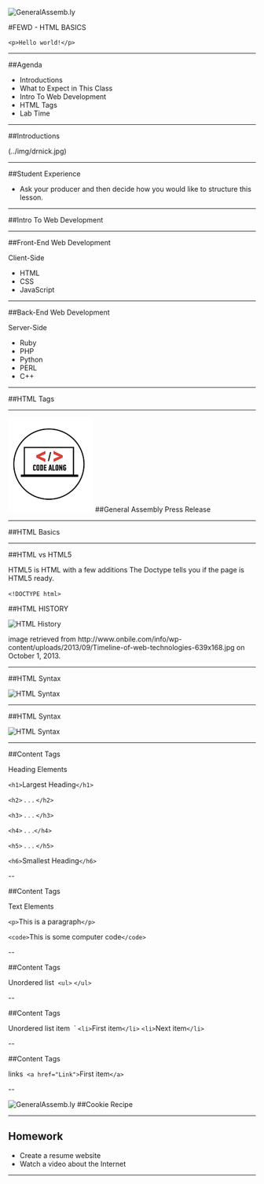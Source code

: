 ![GeneralAssemb.ly](../img/icons/FEWD_Logo.png)

#FEWD - HTML BASICS 

```
<p>Hello world!</p>
```

---


##Agenda

*   Introductions
*	What to Expect in This Class
*	Intro To Web Development
*	HTML Tags
*	Lab Time


---


##Introductions

(../img/drnick.jpg)

---


##Student Experience

*	Ask your producer and then decide how you would like to structure this lesson.

---



##Intro To Web Development


---

##Front-End Web Development

Client-Side

*	HTML
*	CSS
*	JavaScript	

---

##Back-End Web Development

Server-Side

*	Ruby
*	PHP
*	Python
*	PERL
*	C++

---



##HTML Tags

---


![GeneralAssemb.ly](../../img/icons/code_along.png)
##General Assembly Press Release

---

##HTML Basics

---


##HTML vs HTML5

HTML5 is HTML with a few additions
The Doctype tells you if the page is HTML5 ready.


```<!DOCTYPE html>```


##HTML HISTORY

![HTML History](../../img/unit_1/Timeline_of_web_technologies.jpg)

<aside class="notes">
image retrieved from http://www.onbile.com/info/wp-content/uploads/2013/09/Timeline-of-web-technologies-639x168.jpg on October 1, 2013.

</aside>

---


##HTML Syntax

![HTML Syntax](../../img/unit_1/tags.png)

---

##HTML Syntax

![HTML Syntax](../../img/unit_1/tags_attributes.png)

---

##Content Tags

Heading Elements

```<h1>```Largest Heading```</h1>```

```<h2>``` . . . ```</h2>```

```<h3>``` . . . ```</h3>```

```<h4>``` . . .```</h4>```

```<h5>``` . . . ```</h5>```

```<h6>```Smallest Heading```</h6>```

--

##Content Tags

Text Elements

```<p>```This is a paragraph```</p>```

```<code>```This is some computer code```</code>```

--

##Content Tags

Unordered list 
```<ul>``` ```</ul>```

--

##Content Tags

Unordered list item 
`
	```<li>```First item```</li>```
    ```<li>```Next item```</li>```


--

##Content Tags

links 
 ```<a href="Link">```First item```</a>```


--


![GeneralAssemb.ly](../../img/icons/exercise_icon_md.png)
##Cookie Recipe

---

## Homework

*	Create a resume website
*	Watch a video about the Internet

---
